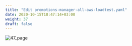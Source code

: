 ```yaml
---
title: "Edit promotions-manager-all-aws-loadtest.yaml"
date: 2020-10-15T18:47:14+03:00
weight: 37
draft: false
---
```


![47_page](/images/module1/47_page.png)